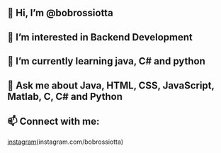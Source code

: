 ## 👋 Hi, I’m @bobrossiotta
## 👀 I’m interested in Backend Development
## 🌱 I’m currently learning java, C# and python
## 💬 Ask me about Java, HTML, CSS, JavaScript, Matlab, C, C# and Python
##   📫 Connect with me: 
[instagram](https://open.spotify.com/show/52YrCMBeMyFm0FKAPAWQZl)(instagram.com/bobrossiotta)

<!---
bobrossiotta/bobrossiotta is a ✨ special ✨ repository because its `README.md` (this file) appears on your GitHub profile.
You can click the Preview link to take a look at your changes.
--->

